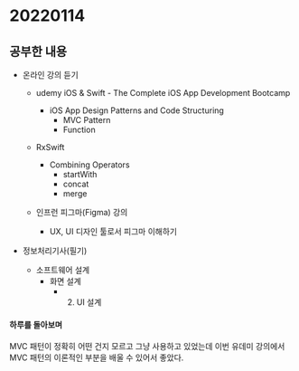 # 20220114

## 공부한 내용
+ 온라인 강의 듣기
  - udemy iOS & Swift - The Complete iOS App Development Bootcamp
    * iOS App Design Patterns and Code Structuring
      + MVC Pattern
      + Function

  - RxSwift
    * Combining Operators
      + startWith
      + concat
      + merge

  - 인프런 피그마(Figma) 강의
    * UX, UI 디자인 툴로서 피그마 이해하기
      
+ 정보처리기사(필기)
  - 소프트웨어 설계
    * 화면 설계
      + 2. UI 설계

#### 하루를 돌아보며
MVC 패턴이 정확히 어떤 건지 모르고 그냥 사용하고 있었는데 이번 유데미 강의에서 MVC 패턴의 이론적인 부분을 배울 수 있어서 좋았다.
